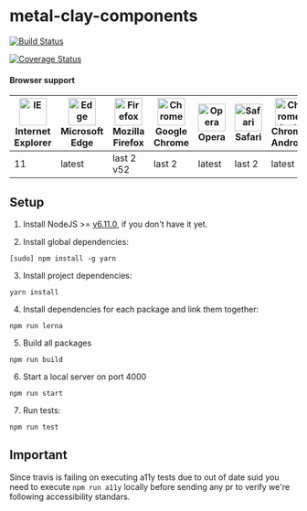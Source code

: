 # metal-clay-components

[![Build Status](https://travis-ci.org/metal/metal-clay-components.svg?branch=master)](https://travis-ci.org/metal/metal-clay-components)

[![Coverage Status](https://coveralls.io/repos/github/liferay/clay/badge.svg)](https://coveralls.io/github/liferay/clay)

#### Browser support
| <img src="https://cdnjs.cloudflare.com/ajax/libs/browser-logos/45.8.0/archive/internet-explorer-tile_10-11/internet-explorer-tile_10-11.png" alt="IE" width="48px" height="48px"/></br> Internet Explorer | <img src="https://cdnjs.cloudflare.com/ajax/libs/browser-logos/45.8.0/edge/edge_512x512.png" alt="Edge" width="48px" height="48px" /></br> Microsoft Edge | <img src="https://cdnjs.cloudflare.com/ajax/libs/browser-logos/45.8.0/firefox/firefox_512x512.png" alt="Firefox" width="48px" height="48px" /></br> Mozilla Firefox | <img src="https://cdnjs.cloudflare.com/ajax/libs/browser-logos/45.8.0/chrome/chrome_512x512.png" alt="Chrome" width="48px" height="48px" /></br> Google Chrome | <img src="https://cdnjs.cloudflare.com/ajax/libs/browser-logos/45.8.0/opera/opera_512x512.png" alt="Opera" width="48px" height="48px" /></br> Opera | <img src="https://cdnjs.cloudflare.com/ajax/libs/browser-logos/45.8.0/safari/safari_512x512.png" alt="Safari" width="48px" height="48px" /></br> Safari | <img src="https://cdnjs.cloudflare.com/ajax/libs/browser-logos/45.8.0/archive/chrome-android_18-36/chrome-android_18-36_512x512.png" alt="Chrome Android" width="48px" height="48px" /></br> Chrome Android | <img src="https://cdnjs.cloudflare.com/ajax/libs/browser-logos/45.8.0/archive/safari-ios_1-6/safari-ios_1-6_512x512.png" alt="Safari iOS Chrome" width="48px" height="48px" /></br> Safari iOS
| --- | --- | --- | --- | --- | --- | --- | ---
| 11 | latest | last 2<br/>v52 | last 2 | latest | last 2 | latest | latest

## Setup

1. Install NodeJS >= [v6.11.0](http://nodejs.org/dist/v6.11.0/), if you don't have it yet.

2. Install global dependencies:

  ```
  [sudo] npm install -g yarn
  ```

3. Install project dependencies:

  ```
  yarn install
  ```

4. Install dependencies for each package and link them together:

  ```
  npm run lerna
  ```

5. Build all packages

  ```
  npm run build
  ```

6. Start a local server on port 4000

  ```
  npm run start
  ```

7. Run tests:

  ```
  npm run test
  ```

## Important
Since travis is failing on executing a11y tests due to out of date suid you need to execute `npm run a11y` locally before sending any pr to verify we're following accessibility standars.

